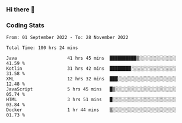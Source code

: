 ### Hi there 👋

<!--
**Girrafeec/girrafeec** is a ✨ _special_ ✨ repository because its `README.md` (this file) appears on your GitHub profile.

Here are some ideas to get you started:

- 🔭 I’m currently working on ...
- 🌱 I’m currently learning ...
- 👯 I’m looking to collaborate on ...
- 🤔 I’m looking for help with ...
- 💬 Ask me about ...
- 📫 How to reach me: ...
- 😄 Pronouns: ...
- ⚡ Fun fact: ...
-->

### Coding Stats
<!--START_SECTION:waka-->

```text
From: 01 September 2022 - To: 28 November 2022

Total Time: 100 hrs 24 mins

Java                   41 hrs 45 mins  ██████████▒░░░░░░░░░░░░░░   41.59 %
Kotlin                 31 hrs 42 mins  ████████░░░░░░░░░░░░░░░░░   31.58 %
XML                    12 hrs 32 mins  ███░░░░░░░░░░░░░░░░░░░░░░   12.48 %
JavaScript             5 hrs 45 mins   █▒░░░░░░░░░░░░░░░░░░░░░░░   05.74 %
HTML                   3 hrs 51 mins   █░░░░░░░░░░░░░░░░░░░░░░░░   03.84 %
Docker                 1 hr 44 mins    ▒░░░░░░░░░░░░░░░░░░░░░░░░   01.73 %
```

<!--END_SECTION:waka-->
